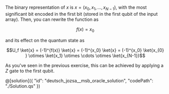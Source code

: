 The binary representation of $x$ is $x = (x_{0}, x_{1}, \dots, x_{N-1})$, with the most significant bit encoded in the first bit (stored in the first qubit of the input array). Then, you can rewrite the function as

$$f(x) = x_0$$

and its effect on the quantum state as 

$$U_f \ket{x} = (-1)^{f(x)} \ket{x} = (-1)^{x_0} \ket{x} = (-1)^{x_0} \ket{x_{0} } \otimes \ket{x_1} \otimes \cdots \otimes \ket{x_{N-1}}$$

As you've seen in the previous exercise, this can be achieved by applying a $Z$ gate to the first qubit.

@[solution]({
    "id": "deutsch_jozsa__msb_oracle_solution",
    "codePath": "./Solution.qs"
})
